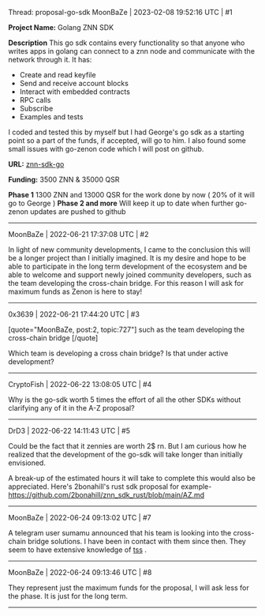 Thread: proposal-go-sdk
MoonBaZe | 2023-02-08 19:52:16 UTC | #1

**Project Name:** 
Golang ZNN SDK

**Description** 
This go sdk contains every functionality so that anyone who writes apps in golang can connect to a znn node and communicate with the network through it. 
It has:
* Create and read keyfile
* Send and receive account blocks
* Interact with embedded contracts
* RPC calls
* Subscribe
* Examples and tests

I coded and tested this by myself but I had George's go sdk as a starting point so a part of the funds, if accepted, will go to him. I also found some small issues with go-zenon code which I will post on github.

**URL:** 
[znn-sdk-go](https://github.com/MoonBaZZe/znn-sdk-go)

**Funding:**
3500 ZNN & 35000 QSR

**Phase 1**
1300 ZNN and 13000 QSR for the work done by now ( 20% of it will go to George )
**Phase 2 and more**
Will keep it up to date when further go-zenon updates are pushed to github

-------------------------

MoonBaZe | 2022-06-21 17:37:08 UTC | #2

In light of new community developments, I came to the conclusion this will be a longer project than I initially imagined. It is my desire and hope to be able to participate in the long term development of the ecosystem and be able to welcome and support newly joined community developers, such as the team developing the cross-chain bridge. For this reason I will ask for maximum funds as Zenon is here to stay!

-------------------------

0x3639 | 2022-06-21 17:44:20 UTC | #3

[quote="MoonBaZe, post:2, topic:727"]
such as the team developing the cross-chain bridge
[/quote]

Which team is developing a cross chain bridge?  Is that under active development?

-------------------------

CryptoFish | 2022-06-22 13:08:05 UTC | #4

Why is the go-sdk worth 5 times the effort of all the other SDKs without clarifying any of it in the A-Z proposal?

-------------------------

DrD3 | 2022-06-22 14:11:43 UTC | #5

Could be the fact that it zennies are worth 2$ rn. But I am curious how he realized that the development of the go-sdk will take longer than initially envisioned.

A break-up of the estimated hours it will take to complete this would also be appreciated. Here's 2bonahill's rust sdk proposal for example- https://github.com/2bonahill/znn_sdk_rust/blob/main/AZ.md

-------------------------

MoonBaZe | 2022-06-24 09:13:02 UTC | #7

A telegram user sumamu announced that his team is looking into the cross-chain bridge solutions. I have been in contact with them since then. They seem to have extensive knowledge of [tss](https://github.com/sumamu) .

-------------------------

MoonBaZe | 2022-06-24 09:13:46 UTC | #8

They represent just the maximum funds for the proposal, I will ask less for the phase. It is just for the long term.

-------------------------

